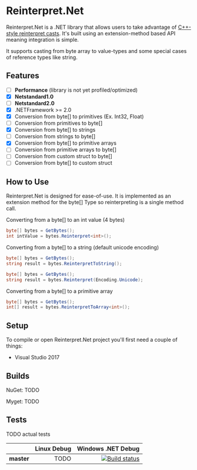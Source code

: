 # Reinterpret.Net

Reinterpret.Net is a .NET library that allows users to take advantage of [C++-style reinterpret casts](http://en.cppreference.com/w/cpp/language/reinterpret_cast). It's built using an extension-method based API meaning integration is simple.

It supports casting from byte array to value-types and some special cases of reference types like string.

## Features
- [ ] **Performance** (library is not yet profiled/optimized)
- [x] **Netstandard1.0**
- [ ] **Netstandard2.0**
- [x] .NETFramework >= 2.0
- [x] Conversion from byte\[\] to primitives (Ex. Int32, Float)
- [ ] Conversion from primitives to byte\[\]
- [x] Conversion from byte\[\] to strings
- [ ] Conversion from strings to byte\[\]
- [x] Conversion from byte\[\] to primitive arrays
- [ ] Conversion from primitive arrays to byte\[\]
- [ ] Conversion from custom struct to byte\[\]
- [ ] Conversion from byte\[\] to custom struct

## How to Use

Reinterpret.Net is designed for ease-of-use. It is implemented as an extension method for the byte\[\] Type so reinterpreting is a single method call.

Converting from a byte\[\] to an int value (4 bytes)
```csharp
byte[] bytes = GetBytes();
int intValue = bytes.Reinterpret<int>();
```

Converting from a byte\[\] to a string (default unicode encoding)
```csharp
byte[] bytes = GetBytes();
string result = bytes.ReinterpretToString();
```
```csharp
byte[] bytes = GetBytes();
string result = bytes.Reinterpret(Encoding.Unicode);
```

Converting from a byte\[\] to a primitive array
```csharp
byte[] bytes = GetBytes();
int[] result = bytes.ReinterpretToArray<int>();
```

## Setup

To compile or open Reinterpret.Net project you'll first need a couple of things:

* Visual Studio 2017

## Builds

NuGet: TODO

Myget: TODO

## Tests

TODO actual tests

|    | Linux Debug | Windows .NET Debug |
|:---|----------------:|------------------:|
|**master**| TODO | [![Build status](https://ci.appveyor.com/api/projects/status/cmwpfv2n91oxq5jn/branch/master?svg=true)](https://ci.appveyor.com/project/HelloKitty/reinterpret-net/branch/master) |
